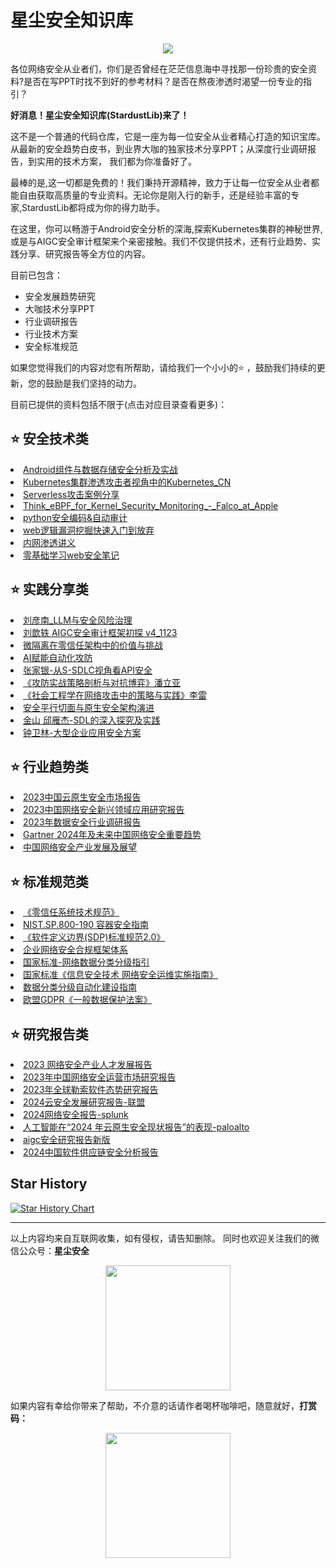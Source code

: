 # 星尘安全知识库
<p align="center">
  <img src="https://github.com/stardustsec/StardustLib/blob/main/logo.jpg" />
</p>
各位网络安全从业者们，你们是否曾经在茫茫信息海中寻找那一份珍贵的安全资料?是否在写PPT时找不到好的参考材料？是否在熬夜渗透时渴望一份专业的指引？

**好消息！星尘安全知识库(StardustLib)来了！**

这不是一个普通的代码仓库，它是一座为每一位安全从业者精心打造的知识宝库。从最新的安全趋势白皮书，到业界大咖的独家技术分享PPT；从深度行业调研报告，到实用的技术方案， 我们都为你准备好了。

最棒的是,这一切都是免费的！我们秉持开源精神，致力于让每一位安全从业者都能自由获取高质量的专业资料。无论你是刚入行的新手，还是经验丰富的专家,StardustLib都将成为你的得力助手。

在这里，你可以畅游于Android安全分析的深海,探索Kubernetes集群的神秘世界,或是与AIGC安全审计框架来个亲密接触。我们不仅提供技术，还有行业趋势、实践分享、研究报告等全方位的内容。

目前已包含：

- 安全发展趋势研究
- 大咖技术分享PPT
- 行业调研报告
- 行业技术方案 
- 安全标准规范

如果您觉得我们的内容对您有所帮助，请给我们一个小小的⭐️ ，鼓励我们持续的更新，您的鼓励是我们坚持的动力。

目前已提供的资料包括不限于(点击对应目录查看更多)：
## ⭐️ 安全技术类
<li><a href="https://github.com/stardustsec/StardustLib/blob/main/%E5%AE%89%E5%85%A8%E6%8A%80%E6%9C%AF/Android%E7%BB%84%E4%BB%B6%E4%B8%8E%E6%95%B0%E6%8D%AE%E5%AD%98%E5%82%A8%E5%AE%89%E5%85%A8%E5%88%86%E6%9E%90%E5%8F%8A%E5%AE%9E%E6%88%98.pdf">Android组件与数据存储安全分析及实战</a>
<li><a href="https://github.com/stardustsec/StardustLib/blob/main/%E5%AE%89%E5%85%A8%E6%8A%80%E6%9C%AF/Kubernetes%E9%9B%86%E7%BE%A4%E6%B8%97%E9%80%8F%E6%94%BB%E5%87%BB%E8%80%85%E8%A7%86%E8%A7%92%E4%B8%AD%E7%9A%84Kubernetes_CN.pdf">Kubernetes集群渗透攻击者视角中的Kubernetes_CN</a>
<li><a href="https://github.com/stardustsec/StardustLib/blob/main/%E5%AE%89%E5%85%A8%E6%8A%80%E6%9C%AF/Serverless%E6%94%BB%E5%87%BB%E6%A1%88%E4%BE%8B%E5%88%86%E4%BA%AB-1.pdf">Serverless攻击案例分享</a>
<li><a href="https://github.com/stardustsec/StardustLib/blob/main/%E5%AE%89%E5%85%A8%E6%8A%80%E6%9C%AF/Think_eBPF_for_Kernel_Security_Monitoring_-_Falco_at_Apple.pdf">Think_eBPF_for_Kernel_Security_Monitoring_-_Falco_at_Apple</a>
<li><a href="https://github.com/stardustsec/StardustLib/blob/main/%E5%AE%89%E5%85%A8%E6%8A%80%E6%9C%AF/python%E5%AE%89%E5%85%A8%E7%BC%96%E7%A0%81%26%E8%87%AA%E5%8A%A8%E5%AE%A1%E8%AE%A1.pptx">python安全编码&自动审计</a>
<li><a href="https://github.com/stardustsec/StardustLib/blob/main/%E5%AE%89%E5%85%A8%E6%8A%80%E6%9C%AF/web%E9%80%BB%E8%BE%91%E6%BC%8F%E6%B4%9E%E6%8C%96%E6%8E%98%E5%BF%AB%E9%80%9F%E5%85%A5%E9%97%A8%E5%88%B0%E6%94%BE%E5%BC%83%20.docx">web逻辑漏洞挖掘快速入门到放弃</a>
<li><a href="https://github.com/stardustsec/StardustLib/blob/main/%E5%AE%89%E5%85%A8%E6%8A%80%E6%9C%AF/%E5%86%85%E7%BD%91%E6%B8%97%E9%80%8F%E8%AE%B2%E4%B9%89.pdf">内网渗透讲义</a>
<li><a href="https://github.com/stardustsec/StardustLib/blob/main/%E5%AE%89%E5%85%A8%E6%8A%80%E6%9C%AF/%E9%9B%B6%E5%9F%BA%E7%A1%80%E5%AD%A6%E4%B9%A0Web%E5%AE%89%E5%85%A8%E7%AC%94%E8%AE%B0.pdf">零基础学习web安全笔记</a>

## ⭐️ 实践分享类
<li><a href="https://github.com/stardustsec/StardustLib/blob/main/%E5%AE%9E%E8%B7%B5%E5%88%86%E4%BA%AB/02_%E5%88%98%E5%BD%A6%E5%8D%97_LLM%E4%B8%8E%E5%AE%89%E5%85%A8%E9%A3%8E%E9%99%A9%E6%B2%BB%E7%90%86.pdf">刘彦南_LLM与安全风险治理</a>
<li><a href="https://github.com/stardustsec/StardustLib/blob/main/%E5%AE%9E%E8%B7%B5%E5%88%86%E4%BA%AB/03%20%E5%88%98%E6%AD%86%E8%BD%B6%20AIGC%E5%AE%89%E5%85%A8%E5%AE%A1%E8%AE%A1%E6%A1%86%E6%9E%B6%E5%88%9D%E6%8E%A2%20v4_1123_%E8%84%B1%E6%95%8F.pdf">刘歆轶 AIGC安全审计框架初探 v4_1123</a>
<li><a href="https://github.com/stardustsec/StardustLib/blob/main/%E5%AE%9E%E8%B7%B5%E5%88%86%E4%BA%AB/2%E3%80%90%E4%B8%A5%E9%9B%B7%E3%80%91%E5%BE%AE%E9%9A%94%E7%A6%BB%E5%9C%A8%E9%9B%B6%E4%BF%A1%E4%BB%BB%E6%9E%B6%E6%9E%84%E4%B8%AD%E7%9A%84%E4%BB%B7%E5%80%BC%E4%B8%8E%E6%8C%91%E6%88%98.pdf">微隔离在零信任架构中的价值与挑战</a>
<li><a href="https://github.com/stardustsec/StardustLib/blob/main/%E5%AE%9E%E8%B7%B5%E5%88%86%E4%BA%AB/AI%E8%B5%8B%E8%83%BD%E8%87%AA%E5%8A%A8%E5%8C%96%E6%94%BB%E9%98%B2.pdf">AI赋能自动化攻防</a>
<li><a href="https://github.com/stardustsec/StardustLib/blob/main/%E5%AE%9E%E8%B7%B5%E5%88%86%E4%BA%AB/__%E5%BC%A0%E5%AE%B6%E9%93%B6-%E4%BB%8ES-SDLC%E8%A7%86%E8%A7%92%E7%9C%8BAPI%E5%AE%89%E5%85%A8.pdf">张家银-从S-SDLC视角看API安全</a>
<li><a href="https://github.com/stardustsec/StardustLib/blob/main/%E5%AE%9E%E8%B7%B5%E5%88%86%E4%BA%AB/%E3%80%8A%E6%94%BB%E9%98%B2%E5%AE%9E%E6%88%98%E7%AD%96%E7%95%A5%E5%89%96%E6%9E%90%E4%B8%8E%E5%AF%B9%E6%8A%97%E5%8D%9A%E5%BC%88%E3%80%8B%E6%BD%98%E7%AB%8B%E4%BA%9A.pdf">《攻防实战策略剖析与对抗博弈》潘立亚</a>
<li><a href="https://github.com/stardustsec/StardustLib/blob/main/%E5%AE%9E%E8%B7%B5%E5%88%86%E4%BA%AB/%E3%80%8A%E7%A4%BE%E4%BC%9A%E5%B7%A5%E7%A8%8B%E5%AD%A6%E5%9C%A8%E7%BD%91%E7%BB%9C%E6%94%BB%E5%87%BB%E4%B8%AD%E7%9A%84%E7%AD%96%E7%95%A5%E4%B8%8E%E5%AE%9E%E8%B7%B5%E3%80%8B%E6%9D%8E%E9%9B%B7.pdf">《社会工程学在网络攻击中的策略与实践》李雷</a>
<li><a href="https://github.com/stardustsec/StardustLib/blob/main/%E5%AE%9E%E8%B7%B5%E5%88%86%E4%BA%AB/%E5%AE%89%E5%85%A8%E5%B9%B3%E8%A1%8C%E5%88%87%E9%9D%A2%E4%B8%8E%E5%8E%9F%E7%94%9F%E5%AE%89%E5%85%A8%E6%9E%B6%E6%9E%84%E6%BC%94%E8%BF%9B.pdf">安全平行切面与原生安全架构演进</a>
<li><a href="https://github.com/stardustsec/StardustLib/blob/main/%E5%AE%9E%E8%B7%B5%E5%88%86%E4%BA%AB/%E9%87%91%E5%B1%B1%20%E9%82%B1%E9%9B%81%E6%9D%B0-SDL%E7%9A%84%E6%B7%B1%E5%85%A5%E6%8E%A2%E7%A9%B6%E5%8F%8A%E5%AE%9E%E8%B7%B5.pdf">金山 邱雁杰-SDL的深入探究及实践</a>
<li><a href="https://github.com/stardustsec/StardustLib/blob/main/%E5%AE%9E%E8%B7%B5%E5%88%86%E4%BA%AB/__%E9%92%9F%E5%8D%AB%E6%9E%97-%E5%A4%A7%E5%9E%8B%E4%BC%81%E4%B8%9A%E5%BA%94%E7%94%A8%E5%AE%89%E5%85%A8%E6%96%B9%E6%A1%88.pdf">钟卫林-大型企业应用安全方案</a>

## ⭐️ 行业趋势类
<li><a href="https://github.com/stardustsec/StardustLib/blob/main/%E8%A1%8C%E4%B8%9A%E8%B6%8B%E5%8A%BF/2023%E4%B8%AD%E5%9B%BD%E4%BA%91%E5%8E%9F%E7%94%9F%E5%AE%89%E5%85%A8%E5%B8%82%E5%9C%BA%E6%8A%A5%E5%91%8A.pdf">2023中国云原生安全市场报告</a>
<li><a href="https://github.com/stardustsec/StardustLib/blob/main/%E8%A1%8C%E4%B8%9A%E8%B6%8B%E5%8A%BF/2023%E4%B8%AD%E5%9B%BD%E7%BD%91%E7%BB%9C%E5%AE%89%E5%85%A8%E6%96%B0%E5%85%B4%E9%A2%86%E5%9F%9F%E5%BA%94%E7%94%A8%E7%A0%94%E7%A9%B6%E6%8A%A5%E5%91%8A.pdf">2023中国网络安全新兴领域应用研究报告</a>
<li><a href="https://github.com/stardustsec/StardustLib/blob/main/%E8%A1%8C%E4%B8%9A%E8%B6%8B%E5%8A%BF/2023%E5%B9%B4%E6%95%B0%E6%8D%AE%E5%AE%89%E5%85%A8%E8%A1%8C%E4%B8%9A%E8%B0%83%E7%A0%94%E6%8A%A5%E5%91%8A.pdf">2023年数据安全行业调研报告</a>
<li><a href="https://github.com/stardustsec/StardustLib/blob/main/%E8%A1%8C%E4%B8%9A%E8%B6%8B%E5%8A%BF/Gartner%202024%E5%B9%B4%E5%8F%8A%E6%9C%AA%E6%9D%A5%E4%B8%AD%E5%9B%BD%E7%BD%91%E7%BB%9C%E5%AE%89%E5%85%A8%E9%87%8D%E8%A6%81%E8%B6%8B%E5%8A%BF%20.pdf">Gartner 2024年及未来中国网络安全重要趋势</a>
<li><a href="https://github.com/stardustsec/StardustLib/blob/main/%E8%A1%8C%E4%B8%9A%E8%B6%8B%E5%8A%BF/%E4%B8%AD%E5%9B%BD%E7%BD%91%E7%BB%9C%E5%AE%89%E5%85%A8%E4%BA%A7%E4%B8%9A%E5%8F%91%E5%B1%95%E5%8F%8A%E5%B1%95%E6%9C%9B.pdf">中国网络安全产业发展及展望</a>

## ⭐️ 标准规范类
<li><a href="https://github.com/stardustsec/StardustLib/blob/main/%E6%A0%87%E5%87%86%E8%A7%84%E8%8C%83/08%E3%80%8A%E9%9B%B6%E4%BF%A1%E4%BB%BB%E7%B3%BB%E7%BB%9F%E6%8A%80%E6%9C%AF%E8%A7%84%E8%8C%83%E3%80%8B.pdf">《零信任系统技术规范》</a>
<li><a href="https://github.com/stardustsec/StardustLib/blob/main/%E6%A0%87%E5%87%86%E8%A7%84%E8%8C%83/NIST.SP.800-190%20%E5%AE%B9%E5%99%A8%E5%AE%89%E5%85%A8%E6%8C%87%E5%8D%97.pdf">NIST.SP.800-190 容器安全指南</a>
<li><a href="https://github.com/stardustsec/StardustLib/blob/main/%E6%A0%87%E5%87%86%E8%A7%84%E8%8C%83/%E3%80%8A%E8%BD%AF%E4%BB%B6%E5%AE%9A%E4%B9%89%E8%BE%B9%E7%95%8C(SDP)%E6%A0%87%E5%87%86%E8%A7%84%E8%8C%832.0%E3%80%8B.pdf">《软件定义边界(SDP)标准规范2.0》</a>
<li><a href="https://github.com/stardustsec/StardustLib/blob/main/%E6%A0%87%E5%87%86%E8%A7%84%E8%8C%83/%E4%BC%81%E4%B8%9A%E7%BD%91%E7%BB%9C%E5%AE%89%E5%85%A8%E5%90%88%E8%A7%84%E6%A1%86%E6%9E%B6%E4%BD%93%E7%B3%BB%C2%80%C2%8B.pdf">企业网络安全合规框架体系</a>
<li><a href="https://github.com/stardustsec/StardustLib/blob/main/%E6%A0%87%E5%87%86%E8%A7%84%E8%8C%83/%E5%9B%BD%E5%AE%B6%E6%A0%87%E5%87%86-%E7%BD%91%E7%BB%9C%E6%95%B0%E6%8D%AE%E5%88%86%E7%B1%BB%E5%88%86%E7%BA%A7%E6%8C%87%E5%BC%95.pdf">国家标准-网络数据分类分级指引</a>
<li><a href="https://github.com/stardustsec/StardustLib/blob/main/%E6%A0%87%E5%87%86%E8%A7%84%E8%8C%83/%E5%9B%BD%E5%AE%B6%E6%A0%87%E5%87%86%E3%80%8A%E4%BF%A1%E6%81%AF%E5%AE%89%E5%85%A8%E6%8A%80%E6%9C%AF%20%E7%BD%91%E7%BB%9C%E5%AE%89%E5%85%A8%E8%BF%90%E7%BB%B4%E5%AE%9E%E6%96%BD%E6%8C%87%E5%8D%97%E3%80%8B%EF%BC%88%E8%8D%89%E6%A1%88%EF%BC%89.docx">国家标准《信息安全技术 网络安全运维实施指南》</a>
<li><a href="https://github.com/stardustsec/StardustLib/blob/main/%E6%A0%87%E5%87%86%E8%A7%84%E8%8C%83/%E6%95%B0%E6%8D%AE%E5%88%86%E7%B1%BB%E5%88%86%E7%BA%A7%E8%87%AA%E5%8A%A8%E5%8C%96%E5%BB%BA%E8%AE%BE%E6%8C%87%E5%8D%97.pdf">数据分类分级自动化建设指南</a>
<li><a href="https://github.com/stardustsec/StardustLib/blob/main/%E6%A0%87%E5%87%86%E8%A7%84%E8%8C%83/%E6%AC%A7%E7%9B%9FGDPR%E3%80%8A%E4%B8%80%E8%88%AC%E6%95%B0%E6%8D%AE%E4%BF%9D%E6%8A%A4%E6%B3%95%E6%A1%88%E3%80%8B%E4%B8%AD%E6%96%87.pdf">欧盟GDPR《一般数据保护法案》</a>

## ⭐️ 研究报告类
<li><a href="https://github.com/stardustsec/StardustLib/blob/main/%E7%A0%94%E7%A9%B6%E6%8A%A5%E5%91%8A/2023%20%E7%BD%91%E7%BB%9C%E5%AE%89%E5%85%A8%E4%BA%A7%E4%B8%9A%E4%BA%BA%E6%89%8D%E5%8F%91%E5%B1%95%E6%8A%A5%E5%91%8A.pdf">2023 网络安全产业人才发展报告</a>
<li><a href="https://github.com/stardustsec/StardustLib/blob/main/%E7%A0%94%E7%A9%B6%E6%8A%A5%E5%91%8A/2023%E5%B9%B4%E4%B8%AD%E5%9B%BD%E7%BD%91%E7%BB%9C%E5%AE%89%E5%85%A8%E8%BF%90%E8%90%A5%E5%B8%82%E5%9C%BA%E7%A0%94%E7%A9%B6%E6%8A%A5%E5%91%8A(2).pdf">2023年中国网络安全运营市场研究报告</a>
<li><a href="https://github.com/stardustsec/StardustLib/blob/main/%E7%A0%94%E7%A9%B6%E6%8A%A5%E5%91%8A/2023%E5%B9%B4%E5%85%A8%E7%90%83%E5%8B%92%E7%B4%A2%E8%BD%AF%E4%BB%B6%E6%80%81%E5%8A%BF%E7%A0%94%E7%A9%B6%E6%8A%A5%E5%91%8A.pdf">2023年全球勒索软件态势研究报告</a>
<li><a href="https://github.com/stardustsec/StardustLib/blob/main/%E7%A0%94%E7%A9%B6%E6%8A%A5%E5%91%8A/2024%E4%BA%91%E5%AE%89%E5%85%A8%E5%8F%91%E5%B1%95%E7%A0%94%E7%A9%B6%E6%8A%A5%E5%91%8A-%E8%81%94%E7%9B%9F.pdf">2024云安全发展研究报告-联盟</a>
<li><a href="https://github.com/stardustsec/StardustLib/blob/main/%E7%A0%94%E7%A9%B6%E6%8A%A5%E5%91%8A/2024%E7%BD%91%E7%BB%9C%E5%AE%89%E5%85%A8%E6%8A%A5%E5%91%8A-splunk.pdf">2024网络安全报告-splunk</a>
<li><a href="https://github.com/stardustsec/StardustLib/blob/main/%E7%A0%94%E7%A9%B6%E6%8A%A5%E5%91%8A/%E4%BA%BA%E5%B7%A5%E6%99%BA%E8%83%BD%E5%9C%A8%E2%80%9C2024%20%E5%B9%B4%E4%BA%91%E5%8E%9F%E7%94%9F%E5%AE%89%E5%85%A8%E7%8E%B0%E7%8A%B6%E6%8A%A5%E5%91%8A%E2%80%9D%E7%9A%84%E8%A1%A8%E7%8E%B0-paloalto.pdf">人工智能在“2024 年云原生安全现状报告”的表现-paloalto</a>
<li><a href="https://github.com/stardustsec/StardustLib/blob/main/%E7%A0%94%E7%A9%B6%E6%8A%A5%E5%91%8A/aigc%E5%AE%89%E5%85%A8%E7%A0%94%E7%A9%B6%E6%8A%A5%E5%91%8A%E6%96%B0%E7%89%88.pdf">aigc安全研究报告新版</a>
<li><a href="https://github.com/stardustsec/StardustLib/blob/main/%E7%A0%94%E7%A9%B6%E6%8A%A5%E5%91%8A/2024%E4%B8%AD%E5%9B%BD%E8%BD%AF%E4%BB%B6%E4%BE%9B%E5%BA%94%E9%93%BE%E5%AE%89%E5%85%A8%E5%88%86%E6%9E%90%E6%8A%A5%E5%91%8A.pdf">2024中国软件供应链安全分析报告</a>

## Star History
[![Star History Chart](https://api.star-history.com/svg?repos=stardustsec/StardustLib&type=Date)](https://star-history.com/#stardustsec/StardustLib&Date)
****
以上内容均来自互联网收集，如有侵权，请告知删除。 同时也欢迎关注我们的微信公众号：<b>星尘安全</b>
<p align="center">
  <img src="https://github.com/stardustsec/StardustLib/blob/main/img/gzh.jpg" width="200" height="200"/>
</p>
如果内容有幸给你带来了帮助，不介意的话请作者喝杯咖啡吧，随意就好，<b>打赏码：</b>
<p align="center">
  <img src="https://github.com/stardustsec/StardustLib/blob/main/img/ds.png" width="200" height="200"/>
</p>
